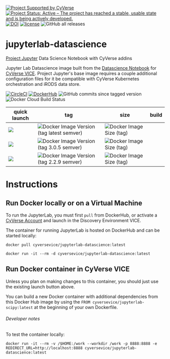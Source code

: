 [![Project Supported by CyVerse](https://img.shields.io/badge/Supported%20by-CyVerse-blue.svg)](https://learning.cyverse.org/projects/vice/en/latest/) [![Project Status: Active – The project has reached a stable, usable state and is being actively developed.](https://www.repostatus.org/badges/latest/active.svg)](https://www.repostatus.org/#active) [![DOI](https://zenodo.org/badge/DOI/10.5281/zenodo.4540701.svg)](https://doi.org/10.5281/zenodo.4540701)
 [![license](https://img.shields.io/badge/license-BSD3-red.svg?style=flat-square)](https://opensource.org/licenses/BSD-3-Clause) ![GitHub all releases](https://img.shields.io/github/downloads/cyverse-vice/jupyterlab-datascience/total?style=flat-square)

# jupyterlab-datascience
[Project Jupyter](https://jupyter.org/) Data Science Notebook with CyVerse addins 

Jupyter Lab Datascience image built from the [Datascience Notebook](https://hub.docker.com/r/jupyter/datascience) for [CyVerse VICE](https://cyverse-visual-interactive-computing-environment.readthedocs-hosted.com/en/latest/index.html). Project Jupyter's base image requires a couple additional configuration files for it be compatible with CyVerse Kubernetes orchestration and iRODS data store.

[![CircleCI](https://circleci.com/gh/cyverse-vice/jupyterlab-datascience.svg?style=svg)](https://circleci.com/gh/cyverse-vice/jupyterlab-datascience) [![DockerHub](https://img.shields.io/badge/DockerHub-gray.svg?style=popout&logo=Docker)](https://hub.docker.com/r/cyversevice/jupyterlab-datascience) ![GitHub commits since tagged version](https://img.shields.io/github/commits-since/cyverse-vice/jupyterlab-datascience/latest/main?style=flat-square) ![Docker Cloud Build Status](https://img.shields.io/docker/cloud/build/cyversevice/jupyterlab-datascience)


quick launch | tag | size | build | 
------------ | --- | ---- | ------|
<a href="https://de.cyverse.org/de/?type=quick-launch&quick-launch-id=91c72a5d-0ce9-484f-a1f1-feba4cab75a5&app-id=bc93504c-d584-11e9-8413-008cfa5ae621" target="_blank"><img src="https://de.cyverse.org/Powered-By-CyVerse-blue.svg"></a> | ![Docker Image Version (tag latest semver)](https://img.shields.io/docker/v/cyversevice/jupyterlab-datascience/latest?style=flat-square) | ![Docker Image Size (tag)](https://img.shields.io/docker/image-size/cyversevice/jupyterlab-datascience/latest?style=flat-square) 
<a href="https://de.cyverse.org/de/?type=quick-launch&quick-launch-id=91c72a5d-0ce9-484f-a1f1-feba4cab75a5&app-id=bc93504c-d584-11e9-8413-008cfa5ae621" target="_blank"><img src="https://de.cyverse.org/Powered-By-CyVerse-blue.svg"></a> | ![Docker Image Version (tag 3.0.5 semver)](https://img.shields.io/docker/v/cyversevice/jupyterlab-datascience/3.0.5?style=flat-square) | ![Docker Image Size (tag)](https://img.shields.io/docker/image-size/cyversevice/jupyterlab-datascience/3.0.5?style=flat-square) 
<a href="https://de.cyverse.org/de/?type=quick-launch&quick-launch-id=91c72a5d-0ce9-484f-a1f1-feba4cab75a5&app-id=bc93504c-d584-11e9-8413-008cfa5ae621" target="_blank"><img src="https://de.cyverse.org/Powered-By-CyVerse-blue.svg"></a> | ![Docker Image Version (tag 2.2.9 semver)](https://img.shields.io/docker/v/cyversevice/jupyterlab-datascience/2.2.9?style=flat-square) | ![Docker Image Size (tag)](https://img.shields.io/docker/image-size/cyversevice/jupyterlab-datascience/2.2.9?style=flat-square) 
# Instructions

## Run Docker locally or on a Virtual Machine

To run the JupyterLab, you must first `pull` from DockerHub, or activate a [CyVerse Account](https://user.cyverse.org/services/mine) and launch in the Discovery Environment VICE.

The container for running JupyterLab is hosted on DockerHub and can be started locally:


```
docker pull cyversevice/jupyterlab-datascience:latest
```

```
docker run -it --rm -d cyversevice/jupyterlab-datascience:latest
```

## Run Docker container in CyVerse VICE

Unless you plan on making changes to this container, you should just use the existing launch button above.

You can build a new Docker container with additional dependencies from this Docker Hub image by using the `FROM cyversevice/jupyterlab-scipy:latest` at the beginning of your own Dockerfile.

###### Developer notes

To test the container locally:

```
docker run -it --rm -v /$HOME:/work --workdir /work -p 8888:8888 -e REDIRECT_URL=http://localhost:8888 cyversevice/jupyterlab-datascience:latest
```
